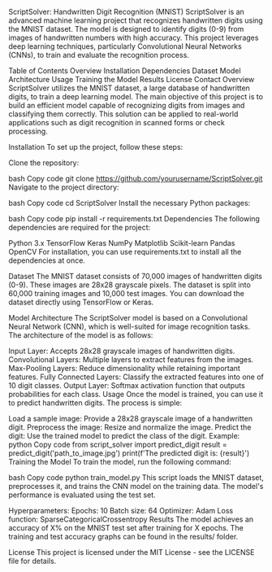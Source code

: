 ScriptSolver: Handwritten Digit Recognition (MNIST)
ScriptSolver is an advanced machine learning project that recognizes handwritten digits using the MNIST dataset. The model is designed to identify digits (0-9) from images of handwritten numbers with high accuracy. This project leverages deep learning techniques, particularly Convolutional Neural Networks (CNNs), to train and evaluate the recognition process.

Table of Contents
Overview
Installation
Dependencies
Dataset
Model Architecture
Usage
Training the Model
Results
License
Contact
Overview
ScriptSolver utilizes the MNIST dataset, a large database of handwritten digits, to train a deep learning model. The main objective of this project is to build an efficient model capable of recognizing digits from images and classifying them correctly. This solution can be applied to real-world applications such as digit recognition in scanned forms or check processing.

Installation
To set up the project, follow these steps:

Clone the repository:

bash
Copy code
git clone https://github.com/yourusername/ScriptSolver.git
Navigate to the project directory:

bash
Copy code
cd ScriptSolver
Install the necessary Python packages:

bash
Copy code
pip install -r requirements.txt
Dependencies
The following dependencies are required for the project:

Python 3.x
TensorFlow
Keras
NumPy
Matplotlib
Scikit-learn
Pandas
OpenCV
For installation, you can use requirements.txt to install all the dependencies at once.

Dataset
The MNIST dataset consists of 70,000 images of handwritten digits (0-9). These images are 28x28 grayscale pixels. The dataset is split into 60,000 training images and 10,000 test images. You can download the dataset directly using TensorFlow or Keras.

Model Architecture
The ScriptSolver model is based on a Convolutional Neural Network (CNN), which is well-suited for image recognition tasks. The architecture of the model is as follows:

Input Layer: Accepts 28x28 grayscale images of handwritten digits.
Convolutional Layers: Multiple layers to extract features from the images.
Max-Pooling Layers: Reduce dimensionality while retaining important features.
Fully Connected Layers: Classify the extracted features into one of 10 digit classes.
Output Layer: Softmax activation function that outputs probabilities for each class.
Usage
Once the model is trained, you can use it to predict handwritten digits. The process is simple:

Load a sample image: Provide a 28x28 grayscale image of a handwritten digit.
Preprocess the image: Resize and normalize the image.
Predict the digit: Use the trained model to predict the class of the digit.
Example:
python
Copy code
from script_solver import predict_digit
result = predict_digit('path_to_image.jpg')
print(f'The predicted digit is: {result}')
Training the Model
To train the model, run the following command:

bash
Copy code
python train_model.py
This script loads the MNIST dataset, preprocesses it, and trains the CNN model on the training data. The model's performance is evaluated using the test set.

Hyperparameters:
Epochs: 10
Batch size: 64
Optimizer: Adam
Loss function: SparseCategoricalCrossentropy
Results
The model achieves an accuracy of X% on the MNIST test set after training for X epochs. The training and test accuracy graphs can be found in the results/ folder.

License
This project is licensed under the MIT License - see the LICENSE file for details.
